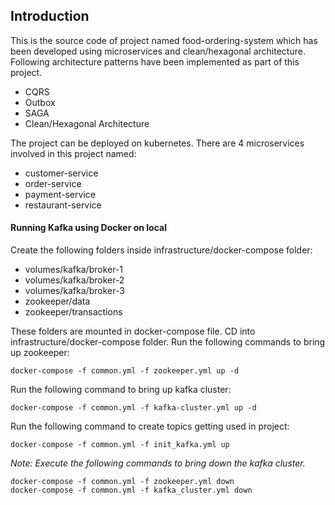 ## Introduction

This is the source code of project named food-ordering-system which has been developed using microservices and clean/hexagonal architecture. Following architecture patterns have been implemented as part of this project.

- CQRS
- Outbox
- SAGA
- Clean/Hexagonal Architecture

The project can be deployed on kubernetes. There are 4 microservices involved in this project named:

- customer-service
- order-service
- payment-service
- restaurant-service

#### Running Kafka using Docker on local
Create the following folders inside infrastructure/docker-compose folder:
- volumes/kafka/broker-1
- volumes/kafka/broker-2
- volumes/kafka/broker-3
- zookeeper/data
- zookeeper/transactions

These folders are mounted in docker-compose file.
CD into infrastructure/docker-compose folder. Run the following commands to bring up zookeeper:

```
docker-compose -f common.yml -f zookeeper.yml up -d
```
Run the following command to bring up kafka cluster:
```
docker-compose -f common.yml -f kafka-cluster.yml up -d
```
Run the following command to create topics getting used in project:
```
docker-compose -f common.yml -f init_kafka.yml up
```

_Note: Execute the following commands to bring down the kafka cluster._

```
docker-compose -f common.yml -f zookeeper.yml down
docker-compose -f common.yml -f kafka_cluster.yml down
```